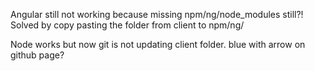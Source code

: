 Angular still not working because missing npm/ng/node_modules still?!
Solved by copy pasting the folder from client to npm/ng/

Node works but now git is not updating client folder. blue with arrow on github page?
